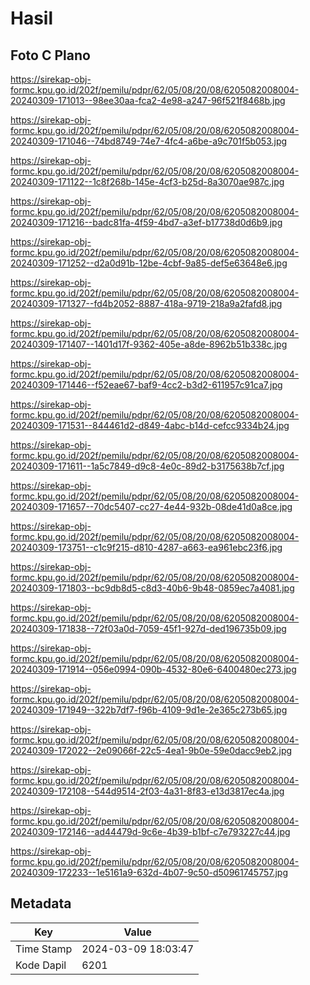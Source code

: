 # Hasil

## Foto C Plano

https://sirekap-obj-formc.kpu.go.id/202f/pemilu/pdpr/62/05/08/20/08/6205082008004-20240309-171013--98ee30aa-fca2-4e98-a247-96f521f8468b.jpg

https://sirekap-obj-formc.kpu.go.id/202f/pemilu/pdpr/62/05/08/20/08/6205082008004-20240309-171046--74bd8749-74e7-4fc4-a6be-a9c701f5b053.jpg

https://sirekap-obj-formc.kpu.go.id/202f/pemilu/pdpr/62/05/08/20/08/6205082008004-20240309-171122--1c8f268b-145e-4cf3-b25d-8a3070ae987c.jpg

https://sirekap-obj-formc.kpu.go.id/202f/pemilu/pdpr/62/05/08/20/08/6205082008004-20240309-171216--badc81fa-4f59-4bd7-a3ef-b17738d0d6b9.jpg

https://sirekap-obj-formc.kpu.go.id/202f/pemilu/pdpr/62/05/08/20/08/6205082008004-20240309-171252--d2a0d91b-12be-4cbf-9a85-def5e63648e6.jpg

https://sirekap-obj-formc.kpu.go.id/202f/pemilu/pdpr/62/05/08/20/08/6205082008004-20240309-171327--fd4b2052-8887-418a-9719-218a9a2fafd8.jpg

https://sirekap-obj-formc.kpu.go.id/202f/pemilu/pdpr/62/05/08/20/08/6205082008004-20240309-171407--1401d17f-9362-405e-a8de-8962b51b338c.jpg

https://sirekap-obj-formc.kpu.go.id/202f/pemilu/pdpr/62/05/08/20/08/6205082008004-20240309-171446--f52eae67-baf9-4cc2-b3d2-611957c91ca7.jpg

https://sirekap-obj-formc.kpu.go.id/202f/pemilu/pdpr/62/05/08/20/08/6205082008004-20240309-171531--844461d2-d849-4abc-b14d-cefcc9334b24.jpg

https://sirekap-obj-formc.kpu.go.id/202f/pemilu/pdpr/62/05/08/20/08/6205082008004-20240309-171611--1a5c7849-d9c8-4e0c-89d2-b3175638b7cf.jpg

https://sirekap-obj-formc.kpu.go.id/202f/pemilu/pdpr/62/05/08/20/08/6205082008004-20240309-171657--70dc5407-cc27-4e44-932b-08de41d0a8ce.jpg

https://sirekap-obj-formc.kpu.go.id/202f/pemilu/pdpr/62/05/08/20/08/6205082008004-20240309-173751--c1c9f215-d810-4287-a663-ea961ebc23f6.jpg

https://sirekap-obj-formc.kpu.go.id/202f/pemilu/pdpr/62/05/08/20/08/6205082008004-20240309-171803--bc9db8d5-c8d3-40b6-9b48-0859ec7a4081.jpg

https://sirekap-obj-formc.kpu.go.id/202f/pemilu/pdpr/62/05/08/20/08/6205082008004-20240309-171838--72f03a0d-7059-45f1-927d-ded196735b09.jpg

https://sirekap-obj-formc.kpu.go.id/202f/pemilu/pdpr/62/05/08/20/08/6205082008004-20240309-171914--056e0994-090b-4532-80e6-6400480ec273.jpg

https://sirekap-obj-formc.kpu.go.id/202f/pemilu/pdpr/62/05/08/20/08/6205082008004-20240309-171949--322b7df7-f96b-4109-9d1e-2e365c273b65.jpg

https://sirekap-obj-formc.kpu.go.id/202f/pemilu/pdpr/62/05/08/20/08/6205082008004-20240309-172022--2e09066f-22c5-4ea1-9b0e-59e0dacc9eb2.jpg

https://sirekap-obj-formc.kpu.go.id/202f/pemilu/pdpr/62/05/08/20/08/6205082008004-20240309-172108--544d9514-2f03-4a31-8f83-e13d3817ec4a.jpg

https://sirekap-obj-formc.kpu.go.id/202f/pemilu/pdpr/62/05/08/20/08/6205082008004-20240309-172146--ad44479d-9c6e-4b39-b1bf-c7e793227c44.jpg

https://sirekap-obj-formc.kpu.go.id/202f/pemilu/pdpr/62/05/08/20/08/6205082008004-20240309-172233--1e5161a9-632d-4b07-9c50-d50961745757.jpg


## Metadata

| Key        | Value               |
| ---------- | ------------------- |
| Time Stamp | 2024-03-09 18:03:47 |
| Kode Dapil | 6201                |



